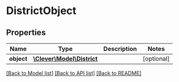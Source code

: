 # DistrictObject

## Properties
Name | Type | Description | Notes
------------ | ------------- | ------------- | -------------
**object** | [**\Clever\Model\District**](District.md) |  | [optional] 

[[Back to Model list]](README.md#documentation-for-models) [[Back to API list]](README.md#documentation-for-api-endpoints) [[Back to README]](README.md)


